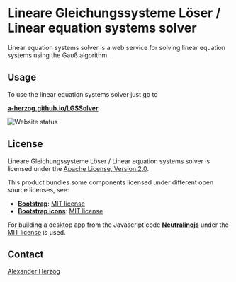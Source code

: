 # Lineare Gleichungssysteme Löser / Linear equation systems solver

Linear equation systems solver is a web service for solving linear equation systems using the Gauß algorithm.

## Usage

To use the linear equation systems solver just go to

**[a-herzog.github.io/LGSSolver](https://a-herzog.github.io/LGSSolver)**

![Website status](https://img.shields.io/website?url=https%3A%2F%2Fa-herzog.github.io%2FLGSSolver%2F)

<!--
You can also download the linear equation systems solver as an offline usable Windows application:

**[LGSSolver.exe](https://github.com/A-Herzog/QC/releases/latest/download/LGSSolver.exe)**
-->

## License

Lineare Gleichungssysteme Löser / Linear equation systems solver is licensed under the [Apache License, Version 2.0](https://www.apache.org/licenses/LICENSE-2.0).

This product bundles some components licensed under different open source licenses, see:

- [**Bootstrap**](https://getbootstrap.com/): [MIT license](https://opensource.org/license/mit/)
- [**Bootstrap icons**](https://icons.getbootstrap.com): [MIT license](https://opensource.org/license/mit/)

For building a desktop app from the Javascript code [**Neutralinojs**](https://neutralino.js.org/) under the
[MIT license](https://opensource.org/license/mit/) is used.

## Contact

[Alexander Herzog](https://github.com/A-Herzog)